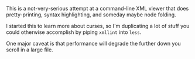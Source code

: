This is a not-very-serious attempt at a command-line XML viewer that does pretty-printing, syntax highlighting, and someday maybe node folding.

I started this to learn more about curses, so I'm duplicating a lot of stuff you could otherwise accomplish by piping `xmllint` into `less`.

One major caveat is that performance will degrade the further down you scroll in a large file.
